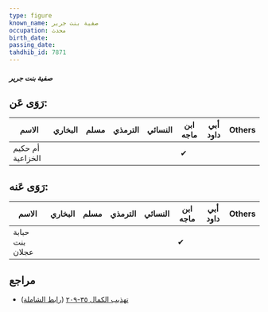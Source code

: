 ```yaml
---
type: figure
known_name: صفية بنت جرير
occupation: محدث
birth_date:
passing_date:
tahdhib_id: 7871
---
```

##### صفية بنت جرير

## رَوَى عَن:
| الاسم            | البخاري | مسلم | الترمذي | النسائي | ابن ماجه | أبي داود | Others |
| ---------------- | ------- | ---- | ------- | ------- | -------- | -------- | ------ |
| أم حكيم الخزاعية |         |      |         |         | ✔        |          |        |
## رَوَى عَنه:
| الاسم           | البخاري | مسلم | الترمذي | النسائي | ابن ماجه | أبي داود | Others |
| --------------- | ------- | ---- | ------- | ------- | -------- | -------- | ------ |
| حبابة بنت عجلان |         |      |         |         | ✔        |          |        |
## مراجع
- [تهذيب الكمال ٣٥-٢٠٩](obsidian://open?vault=Tahdhib-al-Kamal&file=Figures/٧٨٧١-صفية%20بنت%20جرير) ([رابط الشاملة](https://shamela.ws/book/3722/18808))